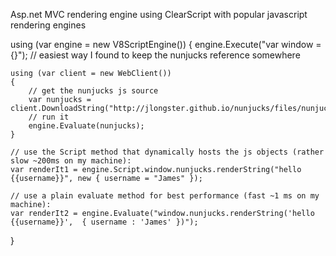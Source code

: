 Asp.net MVC rendering engine using ClearScript with popular javascript rendering engines

using (var engine = new V8ScriptEngine())
{
    engine.Execute("var window = {}"); // easiest way I found to keep the nunjucks reference somewhere
 
    using (var client = new WebClient())
    {
        // get the nunjucks js source
        var nunjucks = client.DownloadString("http://jlongster.github.io/nunjucks/files/nunjucks.js");
        // run it
        engine.Evaluate(nunjucks);
    }
 
    // use the Script method that dynamically hosts the js objects (rather slow ~200ms on my machine):
    var renderIt1 = engine.Script.window.nunjucks.renderString("hello {{username}}", new { username = "James" });
    
    // use a plain evaluate method for best performance (fast ~1 ms on my machine):
    var renderIt2 = engine.Evaluate("window.nunjucks.renderString('hello {{username}}',  { username : 'James' })");
    
}